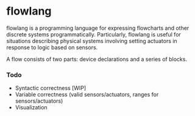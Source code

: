 # flowlang

flowlang is a programming language for expressing flowcharts and other discrete systems programmatically. Particularly, flowlang is useful for situations describing physical systems involving setting actuators in response to logic based on sensors.

A flow consists of two parts: device declarations and a series of blocks.

### Todo
- Syntactic correctness [WIP]
- Variable correctness (valid sensors/actuators, ranges for sensors/actuators)
- Visualization
